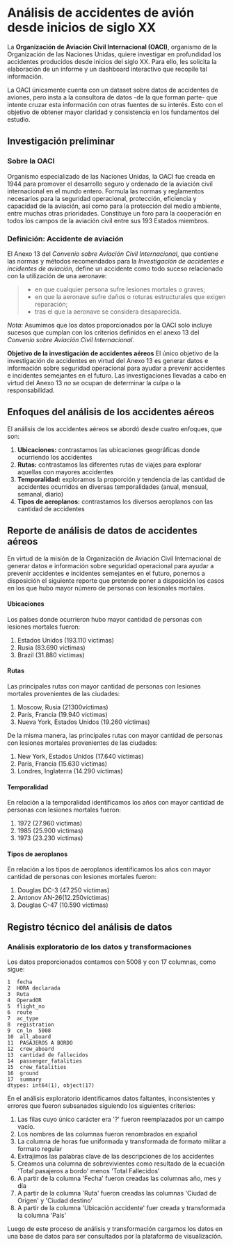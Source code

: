 # Análisis de accidentes de avión desde inicios de siglo XX 

La  **Organización de Aviación Civil Internacional (OACI)**, organismo de la Organización de las Naciones Unidas, quiere investigar en profundidad los accidentes producidos desde inicios del siglo XX. Para ello, les solicita la elaboración de un informe y un dashboard interactivo que recopile tal información.

La OACI únicamente cuenta con un dataset sobre datos de accidentes de aviones, pero insta a la consultora de datos -de la que forman parte- que intente cruzar esta información con otras fuentes de su interés. Esto con el objetivo de obtener mayor claridad y consistencia en los fundamentos del estudio.

## Investigación preliminar 

### **Sobre la OACI**

Organismo especializado de las Naciones Unidas, la OACI fue creada en 1944 para promover el desarrollo seguro y ordenado de la aviación civil internacional en el mundo entero. Formula las normas y reglamentos necesarios para la seguridad operacional, protección, eficiencia y capacidad de la aviación, así como para la protección del medio ambiente, entre muchas otras prioridades. Constituye un foro para la cooperación en todos los campos de la aviación civil entre sus 193 Estados miembros.

### **Definición: Accidente de aviación** 
El Anexo 13 del  _Convenio sobre Aviación Civil Internacional_, que contiene las normas y métodos recomendados para la  _Investigación de accidentes e incidentes de aviación_, define un accidente como todo suceso relacionado con la utilización de una aeronave:

> - en que cualquier persona sufre lesiones mortales o graves;  
> - en que la aeronave sufre daños o roturas estructurales que exigen reparación;  
> - tras el que la aeronave se considera desaparecida.

*Nota:* Asumimos que los datos proporcionados por la OACI solo incluye sucesos que cumplan con los criterios definidos en el anexo 13 del  _Convenio sobre Aviación Civil Internacional_. 

**Objetivo de la investigación de accidentes aéreos** 
El único objetivo de la investigación de accidentes en virtud del Anexo 13 es generar datos e información sobre seguridad operacional para ayudar a prevenir accidentes e incidentes semejantes en el futuro. Las investigaciones llevadas a cabo en virtud del Anexo 13 _no_ se ocupan de determinar la culpa o la responsabilidad.

## **Enfoques del análisis de los accidentes aéreos** 

El análisis de los accidentes aéreos se abordó desde cuatro enfoques, que son: 

 1. **Ubicaciones:** contrastamos las ubicaciones geográficas donde
    ocurriendo los accidentes  
 2. **Rutas:** contrastamos las diferentes rutas de viajes para explorar aquellas con mayores accidentes 
 3.  **Temporalidad:** exploramos la proporción y tendencia de las cantidad de accidentes ocurridos en diversas temporalidades (anual, mensual, semanal, diario) 
 4.  **Tipos de aeroplanos:** contrastamos los diversos aeroplanos con las cantidad de accidentes 

## **Reporte de análisis de datos de accidentes aéreos** 

En virtud de la misión de la Organización de Aviación Civil Internacional de generar datos e información sobre seguridad operacional para ayudar a prevenir accidentes e incidentes semejantes en el futuro, ponemos a disposición el siguiente reporte que pretende poner a disposición los casos en los que hubo mayor número de personas con lesionales mortales. 

#### Ubicaciones 
Los países donde ocurrieron hubo mayor cantidad de personas con lesiones mortales fueron: 

 1. Estados Unidos (193.110 víctimas)
 2. Rusia (83.690 víctimas)
 3. Brazil  (31.880 víctimas) 
 
#### Rutas
Las principales rutas con mayor cantidad de personas con lesiones mortales provenientes de las ciudades: 

1. Moscow, Rusia (21300víctimas)
2. París, Francia (19.940 víctimas)
3. Nueva York, Estados Unidos (19.260 víctimas) 

De la misma manera, las principales rutas con mayor cantidad de personas con lesiones mortales provenientes de las ciudades: 

 1. New York, Estados Unidos (17.640 víctimas)
 2. París, Francia (15.630 víctimas)
 3. Londres, Inglaterra (14.290 víctimas)

#### Temporalidad
En relación a la temporalidad identificamos los años con mayor cantidad de personas con lesiones mortales fueron: 

 1. 1972 (27.960 victimas) 
 2. 1985 (25.900 victimas) 
 4. 1973 (23.230 victimas) 

#### Tipos de aeroplanos
En relación a los tipos de aeroplanos identificamos los años con mayor cantidad de personas con lesiones mortales fueron: 

 1. Douglas DC-3 (47.250 víctimas)
 2. Antonov AN-26(12.250víctimas) 
 3. Douglas C-47 (10.590 víctimas)

 ## Registro técnico del análisis de datos 

### **Análisis exploratorio de los datos y transformaciones**

Los datos proporcionados contamos con 5008 y con 17 columnas, como sigue: 

	1  fecha
	2  HORA declarada  
	3  Ruta  
	4  OperadOR  
	5  flight_no  
	6  route 
	7  ac_type
	8  registration  
	9  cn_ln  5008
	10  all_aboard
	11  PASAJEROS A BORDO  
	12  crew_aboard  
	13  cantidad de fallecidos  
	14  passenger_fatalities  
	15  crew_fatalities  
	16  ground  
	17  summary  
	dtypes: int64(1), object(17)

En el análisis exploratorio identificamos datos faltantes, inconsistentes y errores que fueron subsanados siguiendo los siguientes criterios: 

 1. Las filas cuyo único carácter era '?' fueron reemplazados por un campo vacío. 
 2. Los nombres de las columnas fueron renombrados en español 
 3. La columna de horas fue uniformada y transformada de formato militar a formato regular
 4. Extrajimos las palabras clave de las descripciones de los accidentes 
 5. Creamos una columna de sobrevivientes como resultado de la ecuación 'Total pasajeros a bordo' menos 'Total Fallecidos'
 6. A partir de la columna 'Fecha' fueron creadas las columnas año, mes y día
 7. A partir de la columna 'Ruta' fueron creadas las columnas 'Ciudad de Origen' y 'Ciudad destino' 
 8. A partir de la columna 'Ubicación accidente' fuer creada y transformada la columna 'País'

Luego de este proceso de análisis y transformación cargamos los datos en una base de datos para ser consultados por la plataforma de visualización. 
